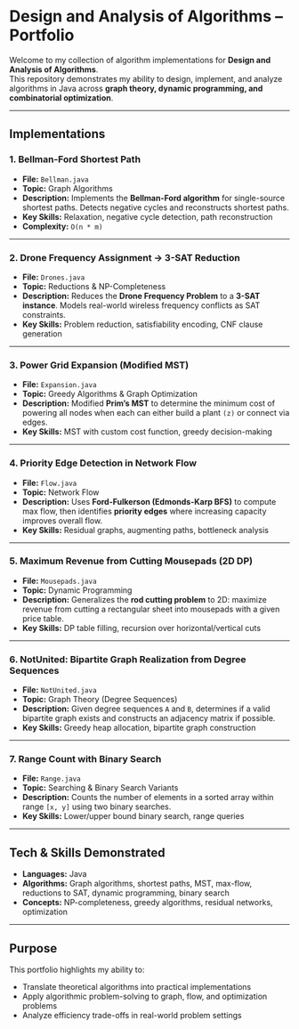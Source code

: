 # Design and Analysis of Algorithms – Portfolio

Welcome to my collection of algorithm implementations for **Design and Analysis of Algorithms**.  
This repository demonstrates my ability to design, implement, and analyze algorithms in Java across **graph theory, dynamic programming, and combinatorial optimization**.

---

## Implementations

### 1. Bellman-Ford Shortest Path
- **File:** `Bellman.java`  
- **Topic:** Graph Algorithms  
- **Description:** Implements the **Bellman-Ford algorithm** for single-source shortest paths. Detects negative cycles and reconstructs shortest paths.  
- **Key Skills:** Relaxation, negative cycle detection, path reconstruction  
- **Complexity:** `O(n * m)`  

---

### 2. Drone Frequency Assignment → 3-SAT Reduction
- **File:** `Drones.java`  
- **Topic:** Reductions & NP-Completeness  
- **Description:** Reduces the **Drone Frequency Problem** to a **3-SAT instance**. Models real-world wireless frequency conflicts as SAT constraints.  
- **Key Skills:** Problem reduction, satisfiability encoding, CNF clause generation  

---

### 3. Power Grid Expansion (Modified MST)
- **File:** `Expansion.java`  
- **Topic:** Greedy Algorithms & Graph Optimization  
- **Description:** Modified **Prim’s MST** to determine the minimum cost of powering all nodes when each can either build a plant `(z)` or connect via edges.  
- **Key Skills:** MST with custom cost function, greedy decision-making  

---

### 4. Priority Edge Detection in Network Flow
- **File:** `Flow.java`  
- **Topic:** Network Flow  
- **Description:** Uses **Ford-Fulkerson (Edmonds-Karp BFS)** to compute max flow, then identifies **priority edges** where increasing capacity improves overall flow.  
- **Key Skills:** Residual graphs, augmenting paths, bottleneck analysis  

---

### 5. Maximum Revenue from Cutting Mousepads (2D DP)
- **File:** `Mousepads.java`  
- **Topic:** Dynamic Programming  
- **Description:** Generalizes the **rod cutting problem** to 2D: maximize revenue from cutting a rectangular sheet into mousepads with a given price table.  
- **Key Skills:** DP table filling, recursion over horizontal/vertical cuts  

---

### 6. NotUnited: Bipartite Graph Realization from Degree Sequences
- **File:** `NotUnited.java`  
- **Topic:** Graph Theory (Degree Sequences)  
- **Description:** Given degree sequences `A` and `B`, determines if a valid bipartite graph exists and constructs an adjacency matrix if possible.  
- **Key Skills:** Greedy heap allocation, bipartite graph construction  

---

### 7. Range Count with Binary Search
- **File:** `Range.java`  
- **Topic:** Searching & Binary Search Variants  
- **Description:** Counts the number of elements in a sorted array within range `[x, y]` using two binary searches.  
- **Key Skills:** Lower/upper bound binary search, range queries  

---

## Tech & Skills Demonstrated
- **Languages:** Java  
- **Algorithms:** Graph algorithms, shortest paths, MST, max-flow, reductions to SAT, dynamic programming, binary search  
- **Concepts:** NP-completeness, greedy algorithms, residual networks, optimization  

---

##  Purpose
This portfolio highlights my ability to:
- Translate theoretical algorithms into practical implementations  
- Apply algorithmic problem-solving to graph, flow, and optimization problems  
- Analyze efficiency trade-offs in real-world problem settings  


